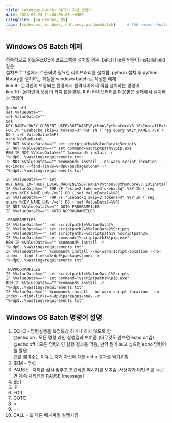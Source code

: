 ```yaml
---
title: (Windows-Batch) BATCH 작성 명령어
date: 2023-08-24 11:00:00:00 +0900
categories: [SW DevOps, OS]
tags: [swdevops, windows, natives, windowsbatch]     # TAG names should always be lowercase
--- 
```


## Windows OS Batch 예제 
전통적으로 윈도우즈OS에 프로그램을 설치할 경우, batch file을 만들어 installshield 같은<br/>
설치프로그램에서 호출하여 필요한 라이브러리를 설치함. 
python 설치 후 python library를 설치하는 과정을 windows batch 로 작성한 예제<br/>
line 9 : 온라인이 보장되는 환경에서 원격서버에서 직접 설치하는 명령어<br/>
line 10 : 온라인이 보장이 되지 않을경우, 미리 라이브러리를 다운받은 상태에서 설치하는 명령어<br/>

``` batch
@echo off
set ValueData=""
set ValueData2=""
set KEY_NAME="HKEY_CURRENT_USER\SOFTWARE\Python\PythonCore\3.10\InstallPath"
FOR /F "usebackq skip=2 tokens=3" %%P IN (`reg query %KEY_NAME% /ve`) DO ( set ValueData=%%P)
echo %ValueData%
IF NOT %ValueData%=="" set scriptpath=%ValueData%\Scripts
IF NOT %ValueData%=="" set command=%scriptpath%\pip.exe
REM IF NOT %ValueData%=="" %command% install -r "%~dp0..\wasting\requirements.txt"
IF NOT %ValueData%=="" %command% install --no-warn-script-location --no-index --find-links=%~dp0\packages\one\ -r "%~dp0..\wasting\requirements.txt"

IF %ValueData%=="" set KEY_NAME_LM="HKEY_LOCAL_MACHINE\SOFTWARE\Python\PythonCore\3.10\InstallPath"
IF %ValueData%=="" FOR /F "skip=2 tokens=3 usebackq" %%P IN (`reg query %KEY_NAME_LM% /ve`) DO ( set ValueData1=%%P)
IF %ValueData%=="" FOR /F "usebackq skip=2 tokens=4" %%P IN (`reg query %KEY_NAME_LM% /ve`) DO ( set ValueData2=%%P)
IF NOT %ValueData2%=="" GOTO PROGRAMFILES
IF %ValueData2%=="" GOTO NOPROGRAMFILES

:PROGRAMFILES
IF %ValueData%=="" set scriptpath1=%ValueData1%
IF %ValueData%=="" set scriptpath2=%ValueData2%Scripts
IF %ValueData%=="" set scriptpath3=%scriptpath1% %scriptpath2%
IF %ValueData%=="" set command="%scriptpath3%\pip.exe"
REM IF %ValueData%=="" %command% install -r "%~dp0..\wasting\requirements.txt"
IF %ValueData%=="" %command% install --no-warn-script-location --no-index --find-links=%~dp0\packages\one\ -r "%~dp0..\wasting\requirements.txt"

:NOPROGRAMFILES
IF %ValueData%=="" set scriptpath1=%ValueData1%Scripts
IF %ValueData%=="" set command="%scriptpath1%\pip.exe"
REM IF %ValueData%=="" %command% install -r "%~dp0..\wasting\requirements.txt"
IF %ValueData%=="" %command% install --no-warn-script-location --no-index --find-links=%~dp0\packages\one\ -r "%~dp0..\wasting\requirements.txt"
```

## Windows OS Batch 명령어 설명
1. ECHO - 명령실행을 복명복창 하거나 하지 않도록 함<br/>
   @echo on : 모든 명령 라인 실행결과 보여줌 (아무것도 안쓰면 echo on임)<br/>
   @echo off : 모든 명령라인 실행 결과를 막음, 만약 뭔가 보고 싶으면 echo 명령어를 활용<br/>
   @를 붙여주는 이유는 자기 자신에 대한 echo 효과를 막기위함.<br/>
2. REM - 주석
3. PAUSE - 처리를 잠시 멈추고 조건적인 메시지를 보여줌. 사용자가 어떤 키를 누르면 계속 처리진행
   PAUSE [message]
4. SET 
5. IF
6. FOR
7. GOTO
8. =
9. ==
10. CALL - 또 다른 배치파일 실행시킴